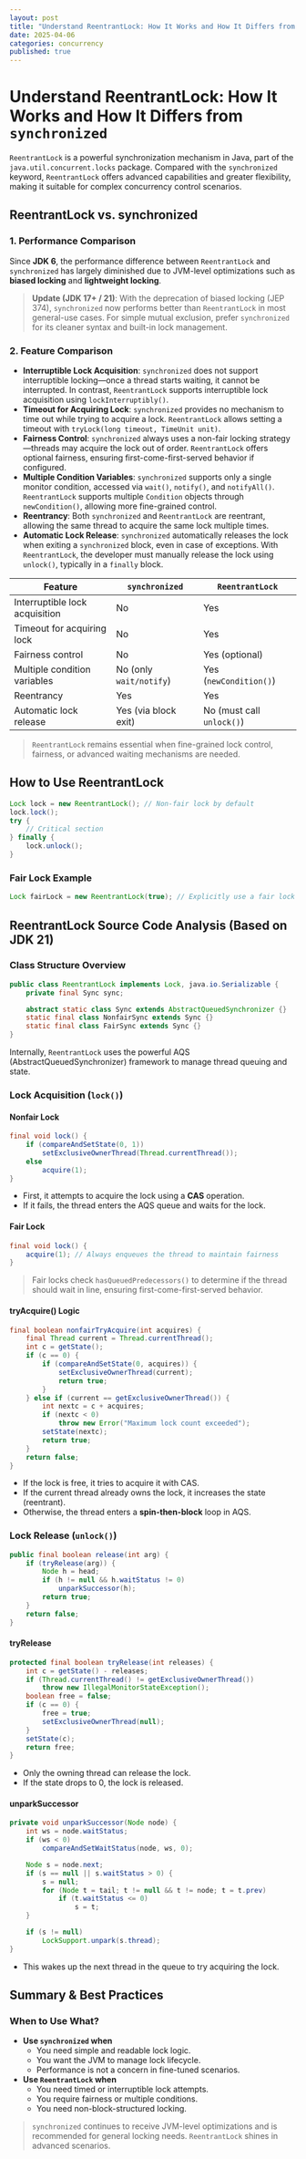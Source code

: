 ```yaml
---
layout: post
title: "Understand ReentrantLock: How It Works and How It Differs from `synchronized`"
date: 2025-04-06
categories: concurrency
published: true
---
```


# Understand ReentrantLock: How It Works and How It Differs from `synchronized`
`ReentrantLock` is a powerful synchronization mechanism in Java, part of the `java.util.concurrent.locks` package. Compared with the `synchronized` keyword, `ReentrantLock` offers advanced capabilities and greater flexibility, making it suitable for complex concurrency control scenarios.

## ReentrantLock vs. synchronized

### 1. Performance Comparison
Since **JDK 6**, the performance difference between `ReentrantLock` and `synchronized` has largely diminished due to JVM-level optimizations such as **biased locking** and **lightweight locking**.

> **Update (JDK 17+ / 21)**: With the deprecation of biased locking (JEP 374), `synchronized` now performs better than `ReentrantLock` in most general-use cases. For simple mutual exclusion, prefer `synchronized` for its cleaner syntax and built-in lock management.

### 2. Feature Comparison
- **Interruptible Lock Acquisition**: `synchronized` does not support interruptible locking—once a thread starts waiting, it cannot be interrupted. In contrast, `ReentrantLock` supports interruptible lock acquisition using `lockInterruptibly()`.
- **Timeout for Acquiring Lock**: `synchronized` provides no mechanism to time out while trying to acquire a lock. `ReentrantLock` allows setting a timeout with `tryLock(long timeout, TimeUnit unit)`.
- **Fairness Control**: `synchronized` always uses a non-fair locking strategy—threads may acquire the lock out of order. `ReentrantLock` offers optional fairness, ensuring first-come-first-served behavior if configured.
- **Multiple Condition Variables**: `synchronized` supports only a single monitor condition, accessed via `wait()`, `notify()`, and `notifyAll()`. `ReentrantLock` supports multiple `Condition` objects through `newCondition()`, allowing more fine-grained control.
- **Reentrancy**: Both `synchronized` and `ReentrantLock` are reentrant, allowing the same thread to acquire the same lock multiple times.
- **Automatic Lock Release**: `synchronized` automatically releases the lock when exiting a `synchronized` block, even in case of exceptions. With `ReentrantLock`, the developer must manually release the lock using `unlock()`, typically in a `finally` block.

| Feature                         | `synchronized`          | `ReentrantLock`                 |
|----------------------------------|--------------------------|---------------------------------|
| Interruptible lock acquisition  | No                    | Yes                           |
| Timeout for acquiring lock      | No                    | Yes                           |
| Fairness control                | No                    | Yes (optional)               |
| Multiple condition variables    | No (only `wait/notify`) | Yes (`newCondition()`)       |
| Reentrancy                      | Yes                   | Yes                           |
| Automatic lock release          | Yes (via block exit)  | No (must call `unlock()`)    |

> `ReentrantLock` remains essential when fine-grained lock control, fairness, or advanced waiting mechanisms are needed.

## How to Use ReentrantLock

```java
Lock lock = new ReentrantLock(); // Non-fair lock by default
lock.lock();
try {
    // Critical section
} finally {
    lock.unlock();
}
```

### Fair Lock Example

```java
Lock fairLock = new ReentrantLock(true); // Explicitly use a fair lock
```

## ReentrantLock Source Code Analysis (Based on JDK 21)
### Class Structure Overview
```java
public class ReentrantLock implements Lock, java.io.Serializable {
    private final Sync sync;

    abstract static class Sync extends AbstractQueuedSynchronizer {}
    static final class NonfairSync extends Sync {}
    static final class FairSync extends Sync {}
}
```
Internally, `ReentrantLock` uses the powerful AQS (AbstractQueuedSynchronizer) framework to manage thread queuing and state.


### Lock Acquisition (`lock()`)
#### Nonfair Lock
```java
final void lock() {
    if (compareAndSetState(0, 1))
        setExclusiveOwnerThread(Thread.currentThread());
    else
        acquire(1);
}
```
- First, it attempts to acquire the lock using a **CAS** operation.
- If it fails, the thread enters the AQS queue and waits for the lock.

#### Fair Lock
```java
final void lock() {
    acquire(1); // Always enqueues the thread to maintain fairness
}
```

> Fair locks check `hasQueuedPredecessors()` to determine if the thread should wait in line, ensuring first-come-first-served behavior.

#### tryAcquire() Logic
```java
final boolean nonfairTryAcquire(int acquires) {
    final Thread current = Thread.currentThread();
    int c = getState();
    if (c == 0) {
        if (compareAndSetState(0, acquires)) {
            setExclusiveOwnerThread(current);
            return true;
        }
    } else if (current == getExclusiveOwnerThread()) {
        int nextc = c + acquires;
        if (nextc < 0)
            throw new Error("Maximum lock count exceeded");
        setState(nextc);
        return true;
    }
    return false;
}
```
- If the lock is free, it tries to acquire it with CAS.
- If the current thread already owns the lock, it increases the state (reentrant).
- Otherwise, the thread enters a **spin-then-block** loop in AQS.

### Lock Release (`unlock()`)
```java
public final boolean release(int arg) {
    if (tryRelease(arg)) {
        Node h = head;
        if (h != null && h.waitStatus != 0)
            unparkSuccessor(h);
        return true;
    }
    return false;
}
```
#### tryRelease
```java
protected final boolean tryRelease(int releases) {
    int c = getState() - releases;
    if (Thread.currentThread() != getExclusiveOwnerThread())
        throw new IllegalMonitorStateException();
    boolean free = false;
    if (c == 0) {
        free = true;
        setExclusiveOwnerThread(null);
    }
    setState(c);
    return free;
}
```
- Only the owning thread can release the lock.
- If the state drops to 0, the lock is released.

#### unparkSuccessor
```java
private void unparkSuccessor(Node node) {
    int ws = node.waitStatus;
    if (ws < 0)
        compareAndSetWaitStatus(node, ws, 0);

    Node s = node.next;
    if (s == null || s.waitStatus > 0) {
        s = null;
        for (Node t = tail; t != null && t != node; t = t.prev)
            if (t.waitStatus <= 0)
                s = t;
    }

    if (s != null)
        LockSupport.unpark(s.thread);
}
```
- This wakes up the next thread in the queue to try acquiring the lock.

## Summary & Best Practices
### When to Use What?
- **Use `synchronized` when**
    - You need simple and readable lock logic.
    - You want the JVM to manage lock lifecycle.
    - Performance is not a concern in fine-tuned scenarios.
- **Use `ReentrantLock` when**
    - You need timed or interruptible lock attempts.
    - You require fairness or multiple conditions.
    - You need non-block-structured locking.

> `synchronized` continues to receive JVM-level optimizations and is recommended for general locking needs. `ReentrantLock` shines in advanced scenarios.
